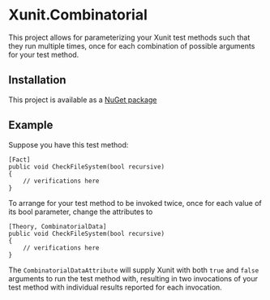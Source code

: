 Xunit.Combinatorial
======================

This project allows for parameterizing your Xunit test methods such that
they run multiple times, once for each combination of possible arguments
for your test method.

## Installation

This project is available as a [NuGet package][NuPkg]

## Example

Suppose you have this test method:

    [Fact]
    public void CheckFileSystem(bool recursive)
    {
        // verifications here
    }

To arrange for your test method to be invoked twice, once for each value
of its bool parameter, change the attributes to 

    [Theory, CombinatorialData]
    public void CheckFileSystem(bool recursive)
    {
        // verifications here
    }

The `CombinatorialDataAttribute` will supply Xunit with both `true` and `false`
arguments to run the test method with, resulting in two invocations of your 
test method with individual results reported for each invocation.

 [NuPkg]: https://www.nuget.org/packages/Xunit.Combinatorial
